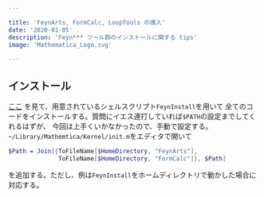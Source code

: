 ```yaml
---

title: 'FeynArts, FormCalc, LoopTools の導入'
date: '2020-01-05'
description: 'Feyn*** ツール群のインストールに関する tips'
image: 'Mathematica_Logo.svg'

---
```


## インストール ##

[ここ](http://www.feynarts.de) を見て、用意されているシェルスクリプト`FeynInstall`を用いて
全てのコードをインストールする。質問にイエス連打していれば`$PATH`の設定までしてくれるはずが、
今回は上手くいかなかったので、手動で設定する。`~/Library/Mathemtica/Kernel/init.m`をエディタで開いて

``` Mathematica
$Path = Join[{ToFileName[$HomeDirectory, "FeynArts"],
              ToFileName[$HomeDirectory, "FormCalc"]}, $Path]
```

を追加する。ただし、例は`FeynInstall`をホームディレクトリで動かした場合に対応する。
